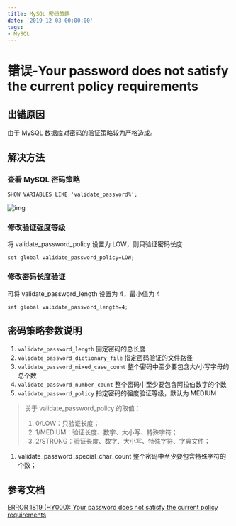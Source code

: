 ```yaml
---
title: MySQL 密码策略
date: '2019-12-03 00:00:00'
tags:
- MySQL
---
```


# 错误-Your password does not satisfy the current policy requirements

## 出错原因

由于 MySQL 数据库对密码的验证策略较为严格造成。

## 解决方法

### 查看 MySQL 密码策略

```mysql
SHOW VARIABLES LIKE 'validate_password%';
```

![img](https://gitee.com/swang-harbin/pic-bed/raw/master/images/2021/20210222190745.png)

### 修改验证强度等级

将 validate_password_policy 设置为 LOW，则只验证密码长度

```mysql
set global validate_password_policy=LOW; 
```

### 修改密码长度验证

可将 validate_password_length 设置为 4，最小值为 4

```mysql
set global validate_password_length=4;
```

## 密码策略参数说明

1. `validate_password_length` 固定密码的总长度
2. `validate_password_dictionary_file` 指定密码验证的文件路径
3. `validate_password_mixed_case_count` 整个密码中至少要包含大/小写字母的总个数
4. `validate_password_number_count` 整个密码中至少要包含阿拉伯数字的个数
5. `validate_password_policy` 指定密码的强度验证等级，默认为 MEDIUM

> 关于 validate_password_policy 的取值：
>
> 1. 0/LOW：只验证长度；
> 2. 1/MEDIUM：验证长度、数字、大小写、特殊字符；
> 3. 2/STRONG：验证长度、数字、大小写、特殊字符、字典文件；

1. validate_password_special_char_count 整个密码中至少要包含特殊字符的个数；

## 参考文档

[ERROR 1819 (HY000): Your password does not satisfy the current policy requirements](https://blog.csdn.net/hello_world_qwp/article/details/79551789)
